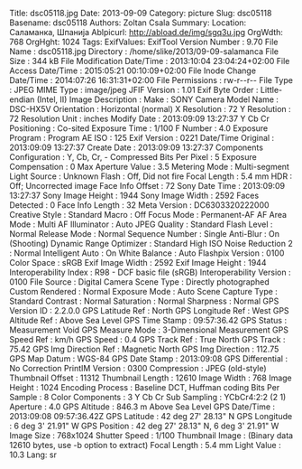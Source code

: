 Title: dsc05118.jpg
Date: 2013-09-09
Category: picture
Slug: dsc05118
Basename: dsc05118
Authors: Zoltan Csala
Summary:
Location: Саламанка, Шпанија
Ablpicurl: http://abload.de/img/sgq3u.jpg
OrgWdth: 768
OrgHght: 1024
Tags:
ExifValues: ExifTool Version Number : 9.70
            File Name : dsc05118.jpg
            Directory : /home/slike/2013/09-09-salamanca
            File Size : 344 kB
            File Modification Date/Time : 2013:10:04 23:04:24+02:00
            File Access Date/Time : 2015:05:21 00:10:09+02:00
            File Inode Change Date/Time : 2014:07:26 16:31:31+02:00
            File Permissions : rw-r--r--
            File Type : JPEG
            MIME Type : image/jpeg
            JFIF Version : 1.01
            Exif Byte Order : Little-endian (Intel, II)
            Image Description :
            Make : SONY
            Camera Model Name : DSC-HX5V
            Orientation : Horizontal (normal)
            X Resolution : 72
            Y Resolution : 72
            Resolution Unit : inches
            Modify Date : 2013:09:09 13:27:37
            Y Cb Cr Positioning : Co-sited
            Exposure Time : 1/100
            F Number : 4.0
            Exposure Program : Program AE
            ISO : 125
            Exif Version : 0221
            Date/Time Original : 2013:09:09 13:27:37
            Create Date : 2013:09:09 13:27:37
            Components Configuration : Y, Cb, Cr, -
            Compressed Bits Per Pixel : 5
            Exposure Compensation : 0
            Max Aperture Value : 3.5
            Metering Mode : Multi-segment
            Light Source : Unknown
            Flash : Off, Did not fire
            Focal Length : 5.4 mm
            HDR : Off; Uncorrected image
            Face Info Offset : 72
            Sony Date Time : 2013:09:09 13:27:37
            Sony Image Height : 1944
            Sony Image Width : 2592
            Faces Detected : 0
            Face Info Length : 32
            Meta Version : DC6303320222000
            Creative Style : Standard
            Macro : Off
            Focus Mode : Permanent-AF
            AF Area Mode : Multi
            AF Illuminator : Auto
            JPEG Quality : Standard
            Flash Level : Normal
            Release Mode : Normal
            Sequence Number : Single
            Anti-Blur : On (Shooting)
            Dynamic Range Optimizer : Standard
            High ISO Noise Reduction 2 : Normal
            Intelligent Auto : On
            White Balance : Auto
            Flashpix Version : 0100
            Color Space : sRGB
            Exif Image Width : 2592
            Exif Image Height : 1944
            Interoperability Index : R98 - DCF basic file (sRGB)
            Interoperability Version : 0100
            File Source : Digital Camera
            Scene Type : Directly photographed
            Custom Rendered : Normal
            Exposure Mode : Auto
            Scene Capture Type : Standard
            Contrast : Normal
            Saturation : Normal
            Sharpness : Normal
            GPS Version ID : 2.2.0.0
            GPS Latitude Ref : North
            GPS Longitude Ref : West
            GPS Altitude Ref : Above Sea Level
            GPS Time Stamp : 09:57:36.42
            GPS Status : Measurement Void
            GPS Measure Mode : 3-Dimensional Measurement
            GPS Speed Ref : km/h
            GPS Speed : 0.4
            GPS Track Ref : True North
            GPS Track : 75.42
            GPS Img Direction Ref : Magnetic North
            GPS Img Direction : 112.75
            GPS Map Datum : WGS-84
            GPS Date Stamp : 2013:09:08
            GPS Differential : No Correction
            PrintIM Version : 0300
            Compression : JPEG (old-style)
            Thumbnail Offset : 11312
            Thumbnail Length : 12610
            Image Width : 768
            Image Height : 1024
            Encoding Process : Baseline DCT, Huffman coding
            Bits Per Sample : 8
            Color Components : 3
            Y Cb Cr Sub Sampling : YCbCr4:2:2 (2 1)
            Aperture : 4.0
            GPS Altitude : 846.3 m Above Sea Level
            GPS Date/Time : 2013:09:08 09:57:36.42Z
            GPS Latitude : 42 deg 27' 28.13" N
            GPS Longitude : 6 deg 3' 21.91" W
            GPS Position : 42 deg 27' 28.13" N, 6 deg 3' 21.91" W
            Image Size : 768x1024
            Shutter Speed : 1/100
            Thumbnail Image : (Binary data 12610 bytes, use -b option to extract)
            Focal Length : 5.4 mm
            Light Value : 10.3
Lang: sr

